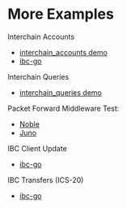 # More Examples

Interchain Accounts

* [interchain_accounts demo](https://gist.github.com/Reecepbcups/8ec46ad83f6c9c1a152c10ab25774335)
* [ibc-go](https://github.com/cosmos/ibc-go/blob/main/e2e/tests/interchain_accounts/base_test.go)

Interchain Queries

* [interchain_queries demo](https://gist.github.com/Reecepbcups/d2a1155aaa3a95f5f6daf672e081e8b1)

Packet Forward Middleware Test:

* [Noble](https://github.com/strangelove-ventures/noble/blob/main/interchaintest/packet_forward_test.go)
* [Juno](https://github.com/CosmosContracts/juno/blob/main/interchaintest/module_pfm_test.go)

IBC Client Update

* [ibc-go](https://github.com/cosmos/ibc-go/blob/main/e2e/tests/core/02-client/client_test.go)

IBC Transfers (ICS-20)

* [ibc-go](https://github.com/cosmos/ibc-go/blob/main/e2e/tests/transfer/base_test.go)
